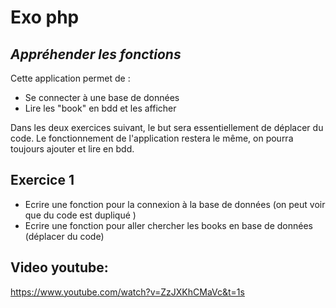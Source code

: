 # Exo php
## _Appréhender les fonctions_

Cette application permet de :

- Se connecter à une base de données
- Lire les "book" en bdd et les afficher

Dans les deux exercices suivant, le but sera essentiellement de déplacer du code.
Le fonctionnement de l'application restera le même, on pourra toujours ajouter et lire en bdd.


## Exercice 1
- Ecrire une fonction pour la connexion à la base de données (on peut voir que du code est dupliqué )
- Ecrire une fonction pour aller chercher les books en base de données (déplacer du code)


## Video youtube:
https://www.youtube.com/watch?v=ZzJXKhCMaVc&t=1s

